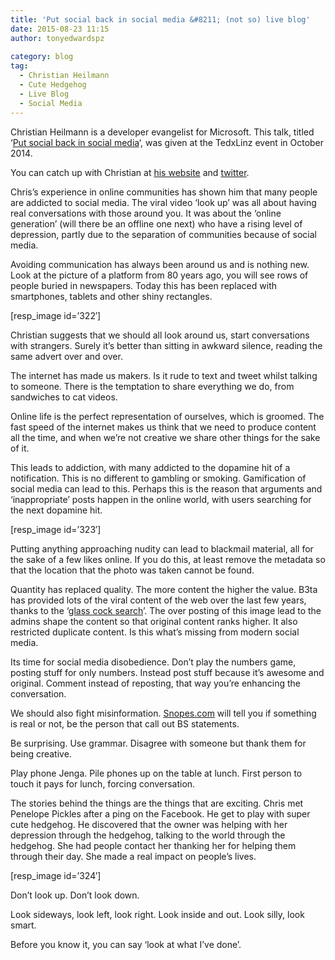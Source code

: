 ```yaml
---
title: 'Put social back in social media &#8211; (not so) live blog'
date: 2015-08-23 11:15
author: tonyedwardspz
  
category: blog
tag:
  - Christian Heilmann
  - Cute Hedgehog
  - Live Blog
  - Social Media
---
```

Christian Heilmann is a developer evangelist for Microsoft. This talk, titled &#8216;[Put social back in social media](https://www.youtube.com/watch?v=gnbLLQwZxeA)&#8216;, was given at the TedxLinz event in October 2014.

You can catch up with Christian at [his website](http://christianheilmann.com/) and [twitter](https://twitter.com/codepo8).

<!--more-->

<span style="font-weight: 400;">Chris’s experience in online communities has shown him that many people are addicted to social media. The viral video ‘look up’ was all about having real conversations with those around you. It was about the ‘online generation’ (will there be an offline one next) who have a rising level of depression, partly due to the separation of communities because of social media. </span>

<span style="font-weight: 400;">Avoiding communication has always been around us and is nothing new. Look at the picture of a platform from 80 years ago, you will see rows of people buried in newspapers. Today this has been replaced with smartphones, tablets and other shiny rectangles.</span>

[resp_image id=&#8217;322&#8242;]

<span style="font-weight: 400;">Christian suggests that we should all look around us, start conversations with strangers. Surely it’s better than sitting in awkward silence, reading the same advert over and over. </span>

<span style="font-weight: 400;">The internet has made us makers. Is it rude to text and tweet whilst talking to someone. There is the temptation to share everything we do, from sandwiches to cat videos.</span>

<span style="font-weight: 400;">Online life is the perfect representation of ourselves, which is groomed. The fast speed of the internet makes us think that we need to produce content all the time, and when we’re not creative we share other things for the sake of it.</span>

<span style="font-weight: 400;">This leads to addiction, with many addicted to the dopamine hit of a notification. This is no different to gambling or smoking. Gamification of social media can lead to this. Perhaps this is the reason that arguments and ‘inappropriate’ posts happen in the online world, with users searching for the next dopamine hit.</span>

[resp_image id=&#8217;323&#8242;]

<span style="font-weight: 400;">Putting anything approaching nudity can lead to blackmail material, all for the sake of a few likes online. If you do this, at least remove the metadata so that the location that the photo was taken cannot be found.</span>

<span style="font-weight: 400;">Quantity has replaced quality. The more content the higher the value. B3ta has provided lots of the viral content of the web over the last few years, thanks to the ‘<a href="http://b3ta.com/dictionary/define/glasscock/">glass cock search</a>’. The over posting of this image lead to the admins shape the content so that original content ranks higher. It also restricted duplicate content. Is this what’s missing from modern social media.</span>

<span style="font-weight: 400;">Its time for social media disobedience. Don’t play the numbers game, posting stuff for only numbers. Instead post stuff because it’s awesome and original. Comment instead of reposting, that way you&#8217;re enhancing the conversation.</span>

<span style="font-weight: 400;">We should also fight misinformation. <a href="http://www.snopes.com/">Snopes.com</a> will tell you if something is real or not, be the person that call out BS statements.</span>

<span style="font-weight: 400;">Be surprising. Use grammar. Disagree with someone but thank them for being creative.</span>

<span style="font-weight: 400;">Play phone Jenga. Pile phones up on the table at lunch. First person to touch it pays for lunch, forcing conversation.</span>

<span style="font-weight: 400;">The stories behind the things are the things that are exciting. Chris met Penelope Pickles after a ping on the Facebook. He get to play with super cute hedgehog. He discovered that the owner was helping with her depression through the hedgehog, talking to the world through the hedgehog. She had people contact her thanking her for helping them through their day. She made a real impact on people&#8217;s lives.</span>

[resp_image id=&#8217;324&#8242;]

<span style="font-weight: 400;">Don’t look up. Don’t look down.</span>

<span style="font-weight: 400;">Look sideways, look left, look right. Look inside and out. Look silly, look smart.</span>

<span style="font-weight: 400;">Before you know it, you can say ‘look at what I’ve done’.</span>
